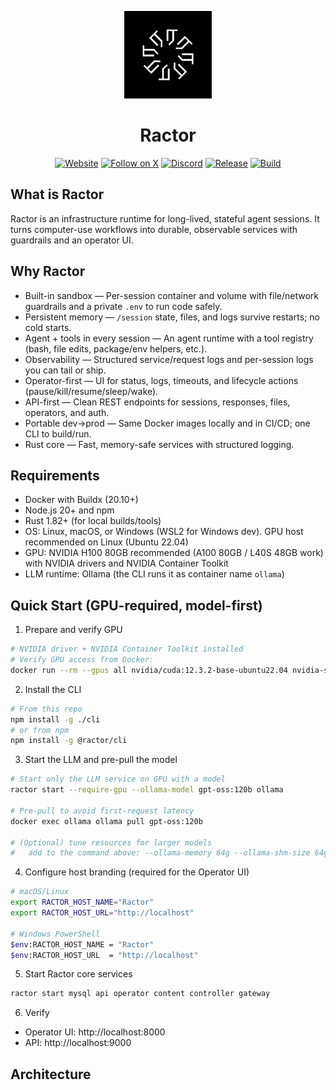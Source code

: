 <p align="center">
  <img src="assets/logo.png" alt="Ractor logo" width="140" />
</p>
<h1 align="center">Ractor</h1>


<p align="center">
  <a href="https://ractorlabs.com/"><img src="https://img.shields.io/badge/website-ractorlabs.com-0A66C2?logo=google-chrome&logoColor=white" alt="Website" /></a>
  <a href="https://x.com/ractorlabs"><img src="https://img.shields.io/badge/Follow-@ractorlabs-000000?logo=x&logoColor=white" alt="Follow on X" /></a>
  <a href="https://discord.gg/bUNKNtxey7"><img src="https://img.shields.io/badge/Discord-join-5865F2?logo=discord&logoColor=white" alt="Discord" /></a>
  <a href="https://github.com/Ractorlabs/ractor/releases"><img src="https://img.shields.io/github/v/release/Ractorlabs/ractor?display_name=tag&sort=semver" alt="Release" /></a>
  <a href="https://github.com/Ractorlabs/ractor/actions/workflows/build.yml"><img src="https://github.com/Ractorlabs/ractor/actions/workflows/build.yml/badge.svg" alt="Build" /></a>

</p>

## What is Ractor
Ractor is an infrastructure runtime for long-lived, stateful agent sessions. It turns computer-use workflows into durable, observable services with guardrails and an operator UI.

## Why Ractor
- Built-in sandbox — Per-session container and volume with file/network guardrails and a private `.env` to run code safely.
- Persistent memory — `/session` state, files, and logs survive restarts; no cold starts.
- Agent + tools in every session — An agent runtime with a tool registry (bash, file edits, package/env helpers, etc.).
- Observability — Structured service/request logs and per-session logs you can tail or ship.
- Operator-first — UI for status, logs, timeouts, and lifecycle actions (pause/kill/resume/sleep/wake).
- API-first — Clean REST endpoints for sessions, responses, files, operators, and auth.
- Portable dev→prod — Same Docker images locally and in CI/CD; one CLI to build/run.
- Rust core — Fast, memory-safe services with structured logging.

## Requirements
- Docker with Buildx (20.10+)
- Node.js 20+ and npm
- Rust 1.82+ (for local builds/tools)
- OS: Linux, macOS, or Windows (WSL2 for Windows dev). GPU host recommended on Linux (Ubuntu 22.04)
- GPU: NVIDIA H100 80GB recommended (A100 80GB / L40S 48GB work) with NVIDIA drivers and NVIDIA Container Toolkit
- LLM runtime: Ollama (the CLI runs it as container name `ollama`)

## Quick Start (GPU-required, model-first)


1) Prepare and verify GPU
```bash
# NVIDIA driver + NVIDIA Container Toolkit installed
# Verify GPU access from Docker:
docker run --rm --gpus all nvidia/cuda:12.3.2-base-ubuntu22.04 nvidia-smi
```

2) Install the CLI
```bash
# From this repo
npm install -g ./cli
# or from npm
npm install -g @ractor/cli
```

3) Start the LLM and pre-pull the model
```bash
# Start only the LLM service on GPU with a model
ractor start --require-gpu --ollama-model gpt-oss:120b ollama

# Pre-pull to avoid first-request latency
docker exec ollama ollama pull gpt-oss:120b

# (Optional) tune resources for larger models
#   add to the command above: --ollama-memory 64g --ollama-shm-size 64g --ollama-context-length 131072
```

4) Configure host branding (required for the Operator UI)
```bash
# macOS/Linux
export RACTOR_HOST_NAME="Ractor"
export RACTOR_HOST_URL="http://localhost"

# Windows PowerShell
$env:RACTOR_HOST_NAME = "Ractor"
$env:RACTOR_HOST_URL  = "http://localhost"
```

5) Start Ractor core services
```bash
ractor start mysql api operator content controller gateway
```

6) Verify
- Operator UI: http://localhost:8000
- API: http://localhost:9000

## Architecture


